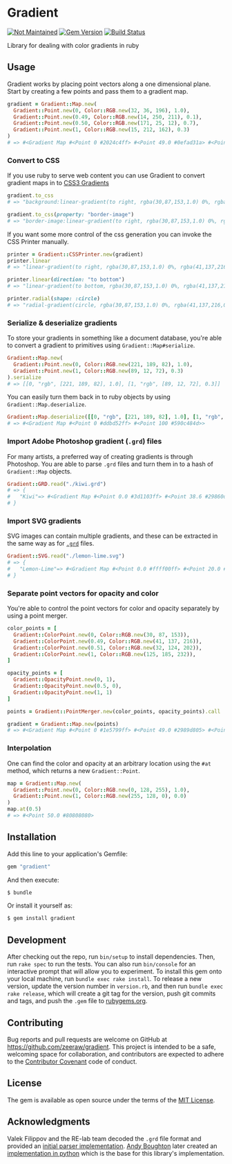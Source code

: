 # Gradient
[![Not Maintained](https://img.shields.io/maintenance/no/2016.svg)](https://github.com/zeeraw/gradient)
[![Gem Version](https://badge.fury.io/rb/gradient.svg)](https://badge.fury.io/rb/gradient)
[![Build Status](https://travis-ci.org/zeeraw/gradient.svg?branch=master)](https://travis-ci.org/zeeraw/gradient)

Library for dealing with color gradients in ruby

## Usage
Gradient works by placing point vectors along a one dimensional plane.
Start by creating a few points and pass them to a gradient map.

```ruby
gradient = Gradient::Map.new(
  Gradient::Point.new(0, Color::RGB.new(32, 36, 196), 1.0),
  Gradient::Point.new(0.49, Color::RGB.new(14, 250, 211), 0.1),
  Gradient::Point.new(0.50, Color::RGB.new(171, 25, 12), 0.7),
  Gradient::Point.new(1, Color::RGB.new(15, 212, 162), 0.3)
)
# => #<Gradient Map #<Point 0 #2024c4ff> #<Point 49.0 #0efad31a> #<Point 50.0 #ab190cb3> #<Point 100 #0fd4a24d>>
```

### Convert to CSS
If you use ruby to serve web content you can use Gradient to convert gradient maps in to [CSS3 Gradients](http://www.w3schools.com/css/css3_gradients.asp)

```ruby
gradient.to_css
# => "background:linear-gradient(to right, rgba(30,87,153,1.0) 0%, rgba(41,137,216,0.02) 49%, rgba(37,131,209,0.0) 50%, rgba(32,124,202,0.02) 51%, rgba(125,185,232,1.0) 100%);"

gradient.to_css(property: "border-image")
# => "border-image:linear-gradient(to right, rgba(30,87,153,1.0) 0%, rgba(41,137,216,0.02) 49%, rgba(37,131,209,0.0) 50%, rgba(32,124,202,0.02) 51%, rgba(125,185,232,1.0) 100%);"
```

If you want some more control of the css generation you can invoke the CSS Printer manually.

```ruby
printer = Gradient::CSSPrinter.new(gradient)
printer.linear
# => "linear-gradient(to right, rgba(30,87,153,1.0) 0%, rgba(41,137,216,0.02) 49%, rgba(37,131,209,0.0) 50%, rgba(32,124,202,0.02) 51%, rgba(125,185,232,1.0) 100%)"

printer.linear(direction: "to bottom")
# => "linear-gradient(to bottom, rgba(30,87,153,1.0) 0%, rgba(41,137,216,0.02) 49%, rgba(37,131,209,0.0) 50%, rgba(32,124,202,0.02) 51%, rgba(125,185,232,1.0) 100%)"

printer.radial(shape: :circle)
# => "radial-gradient(circle, rgba(30,87,153,1.0) 0%, rgba(41,137,216,0.02) 49%, rgba(37,131,209,0.0) 50%, rgba(32,124,202,0.02) 51%, rgba(125,185,232,1.0) 100%)"
```

### Serialize & deserialize gradients
To store your gradients in something like a document database,
you're able to convert a gradient to primitives using `Gradient::Map#serialize`.

```ruby
Gradient::Map.new(
  Gradient::Point.new(0, Color::RGB.new(221, 189, 82), 1.0),
  Gradient::Point.new(1, Color::RGB.new(89, 12, 72), 0.3)
).serialize
# => [[0, "rgb", [221, 189, 82], 1.0], [1, "rgb", [89, 12, 72], 0.3]]

```

You can easily turn them back in to ruby objects by using `Gradient::Map.deserialize`.

```ruby
Gradient::Map.deserialize([[0, "rgb", [221, 189, 82], 1.0], [1, "rgb", [89, 12, 72], 0.3]])
# => #<Gradient Map #<Point 0 #ddbd52ff> #<Point 100 #590c484d>>
```

### Import Adobe Photoshop gradient (`.grd`) files
For many artists, a preferred way of creating gradients is through Photoshop.
You are able to parse `.grd` files and turn them in to a hash of `Gradient::Map` objects.

```ruby
Gradient::GRD.read("./kiwi.grd")
# => {
#   "Kiwi"=> #<Gradient Map #<Point 0.0 #3d1103ff> #<Point 38.6 #29860dff> #<Point 84.0 #a0cb1bff> #<Point 92.7 #f3f56eff> #<Point 100.0 #ffffffff>>
# }
```

### Import SVG gradients
SVG images can contain multiple gradients, and these can be extracted in the same
way as for [`.grd`](#import-adobe-photoshop-gradient-grd-files) files.

```ruby
Gradient::SVG.read("./lemon-lime.svg")
# => {
#   "Lemon-Lime"=> #<Gradient Map #<Point 0.0 #ffff00ff> #<Point 20.0 #ffff00ff> #<Point 50.0 #00ff00ff> #<Point 80.0 #ffff00ff> #<Point 100.0 #ffff00ff>>}"
# }
```

### Separate point vectors for opacity and color
You're able to control the point vectors for color and opacity separately by using a point merger.

```ruby
color_points = [
  Gradient::ColorPoint.new(0, Color::RGB.new(30, 87, 153)),
  Gradient::ColorPoint.new(0.49, Color::RGB.new(41, 137, 216)),
  Gradient::ColorPoint.new(0.51, Color::RGB.new(32, 124, 202)),
  Gradient::ColorPoint.new(1, Color::RGB.new(125, 185, 232)),
]

opacity_points = [
  Gradient::OpacityPoint.new(0, 1),
  Gradient::OpacityPoint.new(0.5, 0),
  Gradient::OpacityPoint.new(1, 1)
]

points = Gradient::PointMerger.new(color_points, opacity_points).call

gradient = Gradient::Map.new(points)
# => #<Gradient Map #<Point 0 #1e5799ff> #<Point 49.0 #2989d805> #<Point 50.0 #2583d100> #<Point 51.0 #207cca05> #<Point 100 #7db9e8ff>>
```

### Interpolation
One can find the color and opacity at an arbitrary location using the `#at` method, which returns a new `Gradient::Point`.

```ruby
map = Gradient::Map.new(
  Gradient::Point.new(0, Color::RGB.new(0, 128, 255), 1.0),
  Gradient::Point.new(1, Color::RGB.new(255, 128, 0), 0.0)
)
map.at(0.5)
# => #<Point 50.0 #80808080>
```

## Installation
Add this line to your application's Gemfile:

```ruby
gem "gradient"
```

And then execute:

```bash
$ bundle
```

Or install it yourself as:

```bash
$ gem install gradient
```

## Development
After checking out the repo, run `bin/setup` to install dependencies. Then, run `rake spec` to run the tests. You can also run `bin/console` for an interactive prompt that will allow you to experiment.
To install this gem onto your local machine, run `bundle exec rake install`. To release a new version, update the version number in `version.rb`, and then run `bundle exec rake release`, which will create a git tag for the version, push git commits and tags, and push the `.gem` file to [rubygems.org](https://rubygems.org).

## Contributing
Bug reports and pull requests are welcome on GitHub at https://github.com/zeeraw/gradient. This project is intended to be a safe, welcoming space for collaboration, and contributors are expected to adhere to the [Contributor Covenant](http://contributor-covenant.org) code of conduct.

## License
The gem is available as open source under the terms of the [MIT License](http://opensource.org/licenses/MIT).

## Acknowledgments
Valek Filippov and the RE-lab team decoded the `.grd` file format and provided
an [initial parser implementation](https://gitorious.org/re-lab/graphics/source/781a65604d405f29c2da487820f64de8ddb0724d:photoshop/grd).
[Andy Boughton](https://github.com/abought) later created an [implementation in python](https://github.com/abought/grd_to_cmap) which is the base for this library's implementation.
